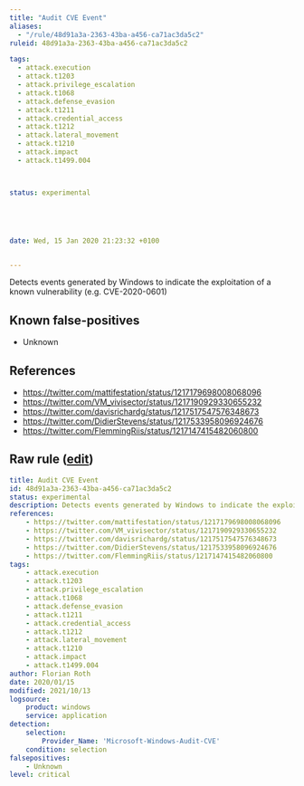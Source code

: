 ```yaml
---
title: "Audit CVE Event"
aliases:
  - "/rule/48d91a3a-2363-43ba-a456-ca71ac3da5c2"
ruleid: 48d91a3a-2363-43ba-a456-ca71ac3da5c2

tags:
  - attack.execution
  - attack.t1203
  - attack.privilege_escalation
  - attack.t1068
  - attack.defense_evasion
  - attack.t1211
  - attack.credential_access
  - attack.t1212
  - attack.lateral_movement
  - attack.t1210
  - attack.impact
  - attack.t1499.004



status: experimental





date: Wed, 15 Jan 2020 21:23:32 +0100


---
```


Detects events generated by Windows to indicate the exploitation of a known vulnerability (e.g. CVE-2020-0601)

<!--more-->


## Known false-positives

* Unknown



## References

* https://twitter.com/mattifestation/status/1217179698008068096
* https://twitter.com/VM_vivisector/status/1217190929330655232
* https://twitter.com/davisrichardg/status/1217517547576348673
* https://twitter.com/DidierStevens/status/1217533958096924676
* https://twitter.com/FlemmingRiis/status/1217147415482060800


## Raw rule ([edit](https://github.com/SigmaHQ/sigma/edit/master/rules/windows/builtin/application/win_audit_cve.yml))
```yaml
title: Audit CVE Event
id: 48d91a3a-2363-43ba-a456-ca71ac3da5c2
status: experimental
description: Detects events generated by Windows to indicate the exploitation of a known vulnerability (e.g. CVE-2020-0601)
references:
    - https://twitter.com/mattifestation/status/1217179698008068096
    - https://twitter.com/VM_vivisector/status/1217190929330655232
    - https://twitter.com/davisrichardg/status/1217517547576348673
    - https://twitter.com/DidierStevens/status/1217533958096924676
    - https://twitter.com/FlemmingRiis/status/1217147415482060800
tags:
    - attack.execution
    - attack.t1203
    - attack.privilege_escalation
    - attack.t1068
    - attack.defense_evasion
    - attack.t1211
    - attack.credential_access
    - attack.t1212
    - attack.lateral_movement
    - attack.t1210
    - attack.impact
    - attack.t1499.004
author: Florian Roth
date: 2020/01/15
modified: 2021/10/13
logsource:
    product: windows
    service: application
detection:
    selection:
        Provider_Name: 'Microsoft-Windows-Audit-CVE'
    condition: selection
falsepositives:
    - Unknown
level: critical


```
